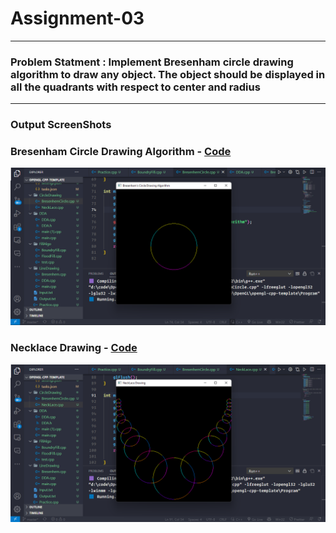# Assignment-03

<hr>

### Problem Statment : Implement Bresenham circle drawing algorithm to draw any object. The object should be displayed in all the quadrants with respect to center and radius

<hr>

### Output ScreenShots

### Bresenham Circle Drawing Algorithm - [Code](BresenhamCircle.cpp)

<img src="circle.png" alt="circle"></img>

### Necklace Drawing - [Code](Necklace.cpp)

<img src="necklace.png" alt="necklace"></img>

